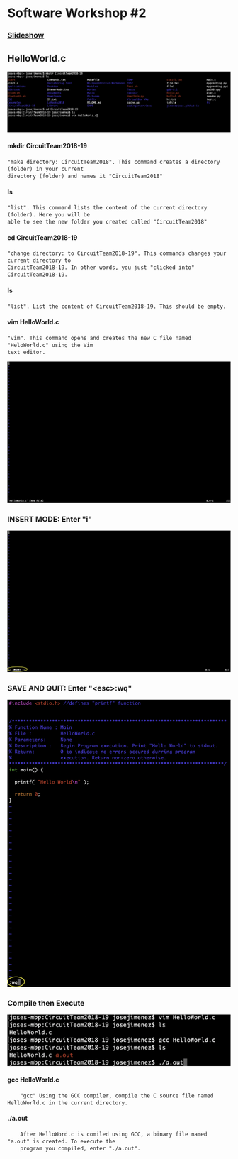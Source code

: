 # Software Workshop #2

### [Slideshow]( https://drive.google.com/open?id=1Fkw-tzBWn-OTbaCbUw_vYi-M8L_gpOvvangkXggG_1s )

## HelloWorld.c

![alt text]( 
https://github.com/jimenezjose/Microcontroller-Workshops/blob/master/Workshop_2/Images/navigation.png "Directions")

#### mkdir CircuitTeam2018-19
    "make directory: CircuitTeam2018". This command creates a directory (folder) in your current 
    directory (folder) and names it "CircuitTeam2018"
    
#### ls
    "list". This command lists the content of the current directory (folder). Here you will be 
    able to see the new folder you created called "CircuitTeam2018"
    
#### cd CircuitTeam2018-19
    "change directory: to CircuitTeam2018-19". This commands changes your current directory to 
    CircuitTeam2018-19. In other words, you just "clicked into" CircuitTeam2018-19.

#### ls
    "list". List the content of CircuitTeam2018-19. This should be empty.
    
#### vim HelloWorld.c
    "vim". This command opens and creates the new C file named "HeloWorld.c" using the Vim 
    text editor.


![alt text]( 
https://github.com/jimenezjose/Microcontroller-Workshops/blob/master/Workshop_2/Images/OpenVim.png "Directions")

### INSERT MODE: Enter "i"

![alt text]( 
https://github.com/jimenezjose/Microcontroller-Workshops/blob/master/Workshop_2/Images/InsertVim.png "Directions")

### SAVE AND QUIT: Enter "\<esc\>:wq"


![alt text]( 
https://github.com/jimenezjose/Microcontroller-Workshops/blob/master/Workshop_2/Images/HelloWorld.c.png "Directions")

### Compile then Execute 

![alt text]( 
https://github.com/jimenezjose/Microcontroller-Workshops/blob/master/Workshop_2/Images/Execution.png "Directions")

#### gcc HelloWorld.c
        "gcc" Using the GCC compiler, compile the C source file named HelloWorld.c in the current directory.
        
#### ./a.out
        After HelloWord.c is comiled using GCC, a binary file named "a.out" is created. To execute the 
        program you compiled, enter "./a.out". 

